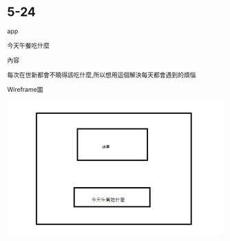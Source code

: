 # 5-24
app

今天午餐吃什麼

內容

每次在世新都會不曉得該吃什麼,所以想用這個解決每天都會遇到的煩惱

Wireframe圖

![image](https://github.com/Alice82015/WORK03/blob/master/%E5%8D%88%E9%A4%90%E5%90%83%E4%BB%80%E9%BA%BC.png)
